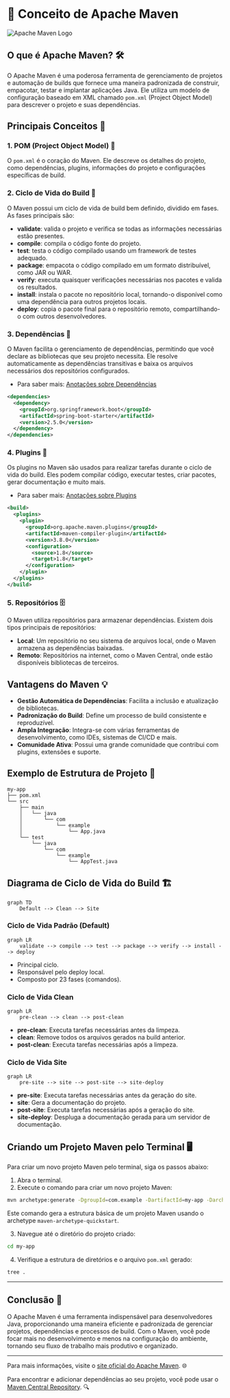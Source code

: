 # 📝 Conceito de Apache Maven

![Apache Maven Logo](https://maven.apache.org/images/maven-logo-black-on-white.png)

## O que é Apache Maven? 🛠️

O Apache Maven é uma poderosa ferramenta de gerenciamento de projetos e automação de builds que fornece uma maneira padronizada de construir, empacotar, testar e implantar aplicações Java. Ele utiliza um modelo de configuração baseado em XML chamado `pom.xml` (Project Object Model) para descrever o projeto e suas dependências.

## Principais Conceitos 🌟

### 1. POM (Project Object Model) 📜
O `pom.xml` é o coração do Maven. Ele descreve os detalhes do projeto, como dependências, plugins, informações do projeto e configurações específicas de build.

### 2. Ciclo de Vida do Build 🔄
O Maven possui um ciclo de vida de build bem definido, dividido em fases. As fases principais são:
- **validate**: valida o projeto e verifica se todas as informações necessárias estão presentes.
- **compile**: compila o código fonte do projeto.
- **test**: testa o código compilado usando um framework de testes adequado.
- **package**: empacota o código compilado em um formato distribuível, como JAR ou WAR.
- **verify**: executa quaisquer verificações necessárias nos pacotes e valida os resultados.
- **install**: instala o pacote no repositório local, tornando-o disponível como uma dependência para outros projetos locais.
- **deploy**: copia o pacote final para o repositório remoto, compartilhando-o com outros desenvolvedores.

### 3. Dependências 🔗
O Maven facilita o gerenciamento de dependências, permitindo que você declare as bibliotecas que seu projeto necessita. Ele resolve automaticamente as dependências transitivas e baixa os arquivos necessários dos repositórios configurados.
- Para saber mais: [Anotações sobre Dependências](DependenciesPratice)
```xml
<dependencies>
  <dependency>
    <groupId>org.springframework.boot</groupId>
    <artifactId>spring-boot-starter</artifactId>
    <version>2.5.0</version>
  </dependency>
</dependencies>
```

### 4. Plugins 🔌
Os plugins no Maven são usados para realizar tarefas durante o ciclo de vida do build. Eles podem compilar código, executar testes, criar pacotes, gerar documentação e muito mais.
- Para saber mais: [Anotações sobre Plugins](PluginsPratice)
```xml
<build>
  <plugins>
    <plugin>
      <groupId>org.apache.maven.plugins</groupId>
      <artifactId>maven-compiler-plugin</artifactId>
      <version>3.8.0</version>
      <configuration>
        <source>1.8</source>
        <target>1.8</target>
      </configuration>
    </plugin>
  </plugins>
</build>
```

### 5. Repositórios 🗄️
O Maven utiliza repositórios para armazenar dependências. Existem dois tipos principais de repositórios:
- **Local**: Um repositório no seu sistema de arquivos local, onde o Maven armazena as dependências baixadas.
- **Remoto**: Repositórios na internet, como o Maven Central, onde estão disponíveis bibliotecas de terceiros.

## Vantagens do Maven 💡
- **Gestão Automática de Dependências**: Facilita a inclusão e atualização de bibliotecas.
- **Padronização do Build**: Define um processo de build consistente e reproduzível.
- **Ampla Integração**: Integra-se com várias ferramentas de desenvolvimento, como IDEs, sistemas de CI/CD e mais.
- **Comunidade Ativa**: Possui uma grande comunidade que contribui com plugins, extensões e suporte.

## Exemplo de Estrutura de Projeto 📁

```plaintext
my-app
├── pom.xml
└── src
    ├── main
    │   └── java
    │       └── com
    │           └── example
    │               └── App.java
    └── test
        └── java
            └── com
                └── example
                    └── AppTest.java
```

## Diagrama de Ciclo de Vida do Build 🏗️
```mermaid
graph TD
    Default --> Clean --> Site
```

### Ciclo de Vida Padrão (Default)
```mermaid
graph LR
    validate --> compile --> test --> package --> verify --> install --> deploy
```
- Principal ciclo.
- Responsável pelo deploy local.
- Composto por 23 fases (comandos).

### Ciclo de Vida Clean
```mermaid
graph LR
    pre-clean --> clean --> post-clean
```
- **pre-clean**: Executa tarefas necessárias antes da limpeza.
- **clean**: Remove todos os arquivos gerados na build anterior.
- **post-clean**: Executa tarefas necessárias após a limpeza.

### Ciclo de Vida Site
```mermaid
graph LR
    pre-site --> site --> post-site --> site-deploy
```
- **pre-site**: Executa tarefas necessárias antes da geração do site.
- **site**: Gera a documentação do projeto.
- **post-site**: Executa tarefas necessárias após a geração do site.
- **site-deploy**: Despluga a documentação gerada para um servidor de documentação.



## Criando um Projeto Maven pelo Terminal 🖥️

Para criar um novo projeto Maven pelo terminal, siga os passos abaixo:

1. Abra o terminal.
2. Execute o comando para criar um novo projeto Maven:

```sh
mvn archetype:generate -DgroupId=com.example -DartifactId=my-app -DarchetypeArtifactId=maven-archetype-quickstart -DinteractiveMode=false
```

Este comando gera a estrutura básica de um projeto Maven usando o archetype `maven-archetype-quickstart`.

3. Navegue até o diretório do projeto criado:

```sh
cd my-app
```

4. Verifique a estrutura de diretórios e o arquivo `pom.xml` gerado:

```sh
tree .
```

---

## Conclusão 🎯

O Apache Maven é uma ferramenta indispensável para desenvolvedores Java, proporcionando uma maneira eficiente e padronizada de gerenciar projetos, dependências e processos de build. Com o Maven, você pode focar mais no desenvolvimento e menos na configuração do ambiente, tornando seu fluxo de trabalho mais produtivo e organizado.

---

Para mais informações, visite o [site oficial do Apache Maven](https://maven.apache.org/). 🌐

Para encontrar e adicionar dependências ao seu projeto, você pode usar o [Maven Central Repository](https://search.maven.org/). 🔍
